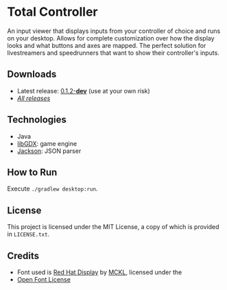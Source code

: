 # Total Controller

An input viewer that displays inputs from your controller of choice and runs on your desktop. Allows for complete
customization over how the display looks and what buttons and axes are mapped. The perfect solution for livestreamers
and speedrunners that want to show their controller's inputs.

## Downloads

- Latest release: [0.1.2-**dev**](https://github.com/whizvox/Total-Controller/releases/tag/v0.1.2-dev) (use at your own risk)
- [*All releases*](https://github.com/whizvox/Total-Controller/releases)

## Technologies

- Java
- [libGDX](https://libgdx.com/): game engine
- [Jackson](https://github.com/FasterXML/jackson): JSON parser

## How to Run

Execute `./gradlew desktop:run`.

## License

This project is licensed under the MIT License, a copy of which is provided in `LICENSE.txt`.

## Credits

- Font used is [Red Hat Display](https://mckltype.com/red-hat/) by [MCKL](https://mckltype.com/), licensed under the
- [Open Font License](https://openfontlicense.org/)
